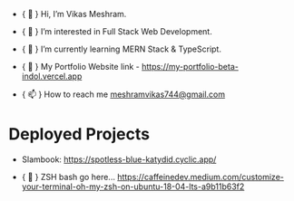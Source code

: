 - { 👋 } Hi, I’m Vikas Meshram.

- { 👀 } I’m interested in Full Stack Web Development.

- { 🌱 } I’m currently learning MERN Stack & TypeScript.

- { 🌱 } My Portfolio Website link - https://my-portfolio-beta-indol.vercel.app

- { 📫 } How to reach me meshramvikas744@gmail.com


# Deployed Projects
- Slambook: https://spotless-blue-katydid.cyclic.app/
<!---
VikasMeshram2708/VikasMeshram2708 is a ✨ special ✨ repository because its `README.md` (this file) appears on your GitHub profile.
You can click the Preview link to take a look at your changes.
--->



- { 🌱 } ZSH bash go here...
https://caffeinedev.medium.com/customize-your-terminal-oh-my-zsh-on-ubuntu-18-04-lts-a9b11b63f2
